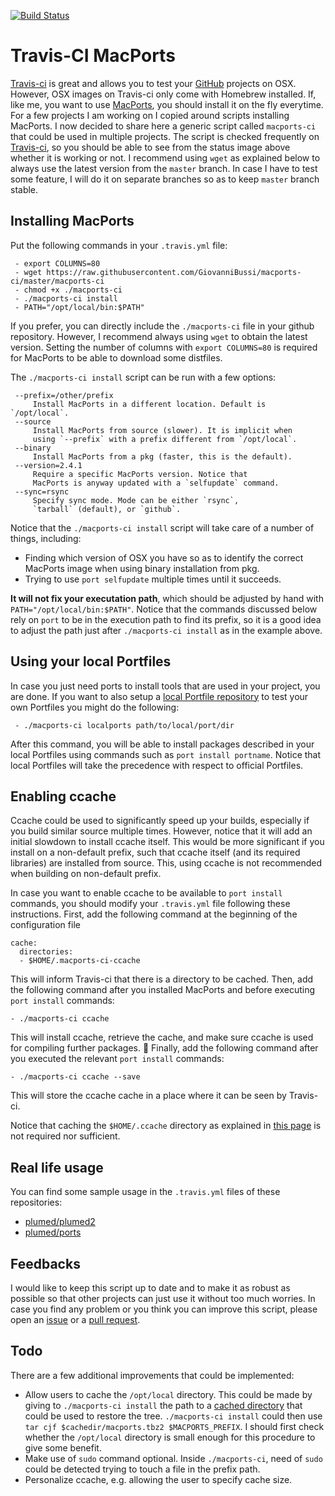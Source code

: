 [![Build Status](https://travis-ci.org/GiovanniBussi/macports-ci.svg?branch=master)](https://travis-ci.org/GiovanniBussi/macports-ci)

# Travis-CI MacPorts

[Travis-ci](https://travis-ci.org) is great and allows you to test your [GitHub](https://github.com) projects on OSX.
However, OSX images on Travis-ci only come with Homebrew installed.
If, like me, you want to use [MacPorts](https://www.macports.org/),
you should install it on the fly everytime.
For a few projects I am working on I copied around scripts installing MacPorts. I now decided to share here a generic script called `macports-ci` that could be used in multiple projects.
The script is checked frequently on [Travis-ci](https://travis-ci.org/GiovanniBussi/macports-ci),
so you should be able to see from the status image above whether it is working or not.
I recommend using `wget` as explained below to always use the latest version from the `master` branch.
In case I have to test some feature, I will do it on separate branches so as to keep `master` branch stable.

Installing MacPorts
-------------------

Put the following commands in your `.travis.yml` file:

     - export COLUMNS=80
     - wget https://raw.githubusercontent.com/GiovanniBussi/macports-ci/master/macports-ci
     - chmod +x ./macports-ci
     - ./macports-ci install
     - PATH="/opt/local/bin:$PATH"

If you prefer, you can directly include the `./macports-ci` file in your github repository. However, I recommend always using `wget` to obtain
the latest version. Setting the number of columns with `export COLUMNS=80` is required for MacPorts to be able to download some distfiles.

The `./macports-ci install` script can be run with a few options:

     --prefix=/other/prefix
         Install MacPorts in a different location. Default is `/opt/local`.
     --source
         Install MacPorts from source (slower). It is implicit when
         using `--prefix` with a prefix different from `/opt/local`.
     --binary
         Install MacPorts from a pkg (faster, this is the default).
     --version=2.4.1
         Require a specific MacPorts version. Notice that
         MacPorts is anyway updated with a `selfupdate` command.
     --sync=rsync
         Specify sync mode. Mode can be either `rsync`,
         `tarball` (default), or `github`.
 
 Notice that the `./macports-ci install` script will take care of a number of things, including:
 
 - Finding which version of OSX you have so as to identify the correct MacPorts image
   when using binary installation from pkg.
 - Trying to use `port selfupdate` multiple times until it succeeds.
 
**It will not fix your executation path**, which should be adjusted by hand with `PATH="/opt/local/bin:$PATH"`.
Notice that the commands discussed below rely on `port` to be in the execution path to find its prefix,
so it is a good idea to adjust the path
just after `./macports-ci install` as in the example above.
     
      

Using your local Portfiles
-------------------------------

In case you just need ports to install tools that are used in your project,
you are done. If you want to also setup a 
[local Portfile repository](https://guide.macports.org/chunked/development.local-repositories.html) to test your own Portfiles you might do the following:

     - ./macports-ci localports path/to/local/port/dir

After this command, you will be able to install packages described in your local Portfiles using commands such as `port install portname`.
Notice that local Portfiles will take the precedence with respect to official Portfiles.

Enabling ccache
---------------

Ccache could be used to significantly speed up your builds, especially if you build similar source multiple times. However, notice that it will add an initial slowdown to install ccache itself. This would be more significant if you install on a non-default prefix, such that ccache itself (and its required libraries) are installed from source. This, using ccache is not recommended when building on non-default prefix.

In case you want to enable ccache to be available to `port install` commands, you should modify your `.travis.yml` file following these instructions. First, add the following command at the beginning of the configuration file

````
cache:
  directories:
  - $HOME/.macports-ci-ccache
````    

This will inform Travis-ci that there is a directory to be cached. Then, add the following command after you installed MacPorts and before executing `port install` commands:

    - ./macports-ci ccache

This will install ccache, retrieve the cache, and make sure ccache is used for compiling further packages. 
Finally, add the following command after you executed the relevant `port install` commands:

    - ./macports-ci ccache --save

This will store the ccache cache in a place where it can be seen by Travis-ci. 

Notice that caching the `$HOME/.ccache` directory as explained in 
[this page](https://docs.travis-ci.com/user/caching/) is not required nor sufficient.


Real life usage
---------------

You can find some sample usage in the `.travis.yml` files of these repositories:

- [plumed/plumed2](http://github.com/plumed/plumed2)
- [plumed/ports](http://github.com/plumed/ports)

Feedbacks
---------

I would like to keep this script up to date and to make it as robust as possible so that other projects can just use it without too much worries.
In case you find any problem or you think you can improve this script, please open an
[issue](https://github.com/GiovanniBussi/macports-ci/issues/new)
or a [pull request](https://github.com/GiovanniBussi/macports-ci/pulls).

Todo
----

There are a few additional improvements that could be implemented:

- Allow users to cache the `/opt/local` directory. This could be made by giving to `./macports-ci install` the path to a [cached directory](https://docs.travis-ci.com/user/caching) that could be used to restore the tree. `./macports-ci install` could then use `tar cjf $cachedir/macports.tbz2 $MACPORTS_PREFIX`. I should first check whether the `/opt/local` directory is small enough for this procedure to give some benefit.
- Make use of `sudo` command optional. Inside `./macports-ci`, need of `sudo` could be detected trying to touch a file in the prefix path.
- Personalize ccache, e.g. allowing the user to specify cache size.

